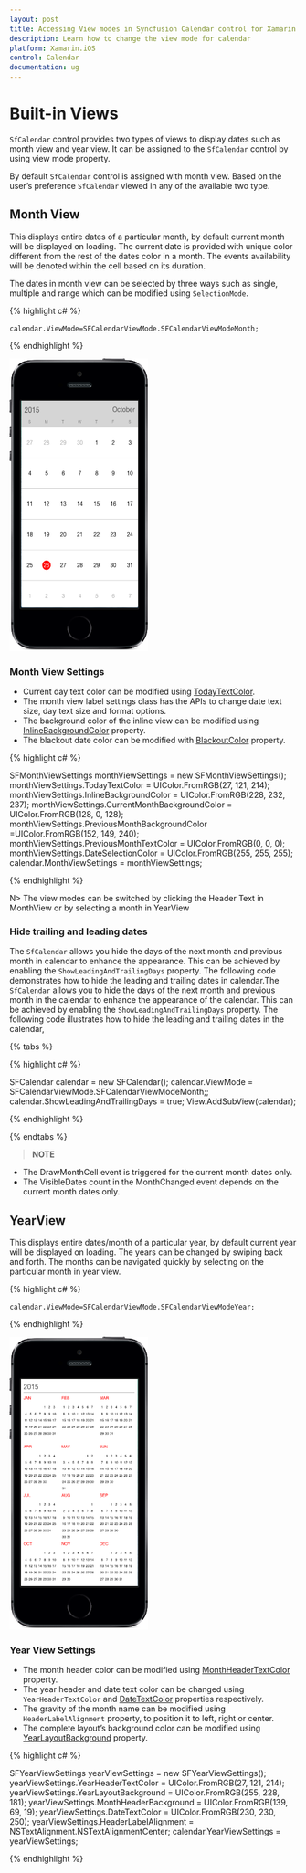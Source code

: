 ```yaml
---
layout: post
title: Accessing View modes in Syncfusion Calendar control for Xamarin.iOS
description: Learn how to change the view mode for calendar
platform: Xamarin.iOS
control: Calendar
documentation: ug
---
```


# Built-in Views

`SfCalendar` control provides two types of views to display dates such as month view and year view. It can be assigned to the `SfCalendar` control by using view mode property.

By default `SfCalendar` control is assigned with month view. Based on the user’s preference `SfCalendar` viewed in any of the available two type.

## Month View

This displays entire dates of a particular month, by default current month will be displayed on loading. The current date is provided with unique color different from the rest of the dates color in a month. The events availability will be denoted within the cell based on its duration.

The dates in month view can be selected by three ways such as single, multiple and range which can be modified using `SelectionMode`.

{% highlight c# %}

	calendar.ViewMode=SFCalendarViewMode.SFCalendarViewModeMonth;

{% endhighlight %}

![Month View in Xamarin.iOS Calendar](images/xamarin.ios-calendar-month_view.png)                                        


### Month View Settings

* Current day text color can be modified using [TodayTextColor](https://help.syncfusion.com/cr/cref_files/xamarin-ios/sfcalendar/Syncfusion.SfCalendar.iOS~Syncfusion.SfCalendar.iOS.SFMonthViewSettings~TodayTextColor.html). 
* The month view label settings class has the APIs to change date text size, day text size and format options. 
* The background color of the inline view can be modified using [InlineBackgroundColor](https://help.syncfusion.com/cr/cref_files/xamarin-ios/sfcalendar/Syncfusion.SfCalendar.iOS~Syncfusion.SfCalendar.iOS.SFMonthViewSettings~InlineBackgroundColor.html) property.
* The blackout date color can be modified with [BlackoutColor](https://help.syncfusion.com/cr/cref_files/xamarin-ios/sfcalendar/Syncfusion.SfCalendar.iOS~Syncfusion.SfCalendar.iOS.SFMonthViewSettings~BlackoutColor.html) property.

{% highlight c# %}

SFMonthViewSettings monthViewSettings = new SFMonthViewSettings();
monthViewSettings.TodayTextColor = UIColor.FromRGB(27, 121, 214);
monthViewSettings.InlineBackgroundColor = UIColor.FromRGB(228, 232, 237);
monthViewSettings.CurrentMonthBackgroundColor = UIColor.FromRGB(128, 0, 128);
monthViewSettings.PreviousMonthBackgroundColor =UIColor.FromRGB(152, 149, 240);
monthViewSettings.PreviousMonthTextColor = UIColor.FromRGB(0, 0, 0);
monthViewSettings.DateSelectionColor = UIColor.FromRGB(255, 255, 255);
calendar.MonthViewSettings = monthViewSettings;
	
{% endhighlight %}

N> The view modes can be switched by clicking the Header Text in MonthView or by selecting a month in YearView

### Hide trailing and leading dates

The `SfCalendar` allows you hide the days of the next month and previous month in calendar to enhance the appearance. This can be achieved by enabling the `ShowLeadingAndTrailingDays` property. The following code demonstrates how to hide the leading and trailing dates in calendar.The `SfCalendar` allows you to hide the days of the next month and previous month in the calendar to enhance the appearance of the calendar. This can be achieved by enabling the `ShowLeadingAndTrailingDays` property. The following code illustrates how to hide the leading and trailing dates in the calendar,

{% tabs %}

{% highlight c# %}

SFCalendar calendar = new SFCalendar();
calendar.ViewMode = SFCalendarViewMode.SFCalendarViewModeMonth;;
calendar.ShowLeadingAndTrailingDays = true;
View.AddSubView(calendar);

{% endhighlight %}

{% endtabs %}

>**NOTE** 
* The DrawMonthCell event is triggered for the current month dates only.
* The VisibleDates count in the MonthChanged event depends on the current month dates only.


## YearView

This displays entire dates/month of a particular year, by default current year will be displayed on loading. The years can be changed by swiping back and forth. The months can be navigated quickly by selecting on the particular month in year view.

{% highlight c# %}

	calendar.ViewMode=SFCalendarViewMode.SFCalendarViewModeYear;
	
{% endhighlight %}

![Year View in Xamarin.iOS Calendar](images/xamarin.ios-calendar-year_view.png)                                        


### Year View Settings

* The month header color can be modified using [MonthHeaderTextColor](https://help.syncfusion.com/cr/cref_files/xamarin-ios/sfcalendar/Syncfusion.SfCalendar.iOS~Syncfusion.SfCalendar.iOS.SFYearViewSettings~MonthHeaderTextColor.html) property.
* The year header and date text color can be changed using `YearHeaderTextColor` and [DateTextColor](https://help.syncfusion.com/cr/cref_files/xamarin-ios/sfcalendar/Syncfusion.SfCalendar.iOS~Syncfusion.SfCalendar.iOS.SFYearCell~DatetextColor.html) properties respectively.
* The gravity of the month name can be modified using `HeaderLabelAlignment` property, to position it to left, right or center. 
* The complete layout’s background color can be modified using [YearLayoutBackground](https://help.syncfusion.com/cr/cref_files/xamarin-ios/sfcalendar/Syncfusion.SfCalendar.iOS~Syncfusion.SfCalendar.iOS.SFYearViewSettings~YearLayoutBackground.html) property.

{% highlight c# %}

SFYearViewSettings yearViewSettings = new SFYearViewSettings();
yearViewSettings.YearHeaderTextColor = UIColor.FromRGB(27, 121, 214);
yearViewSettings.YearLayoutBackground = UIColor.FromRGB(255, 228, 181);
yearViewSettings.MonthHeaderBackground = UIColor.FromRGB(139, 69, 19);
yearViewSettings.DateTextColor = UIColor.FromRGB(230, 230, 250);
yearViewSettings.HeaderLabelAlignment = NSTextAlignment.NSTextAlignmentCenter;
calendar.YearViewSettings = yearViewSettings;

{% endhighlight %}


